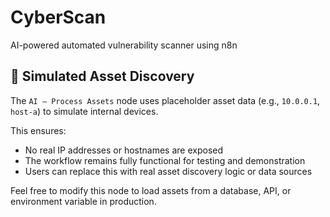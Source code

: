 # CyberScan
AI-powered automated vulnerability scanner using n8n
## 🧪 Simulated Asset Discovery

The `AI – Process Assets` node uses placeholder asset data (e.g., `10.0.0.1`, `host-a`) to simulate internal devices.

This ensures:

- No real IP addresses or hostnames are exposed
- The workflow remains fully functional for testing and demonstration
- Users can replace this with real asset discovery logic or data sources

Feel free to modify this node to load assets from a database, API, or environment variable in production.
